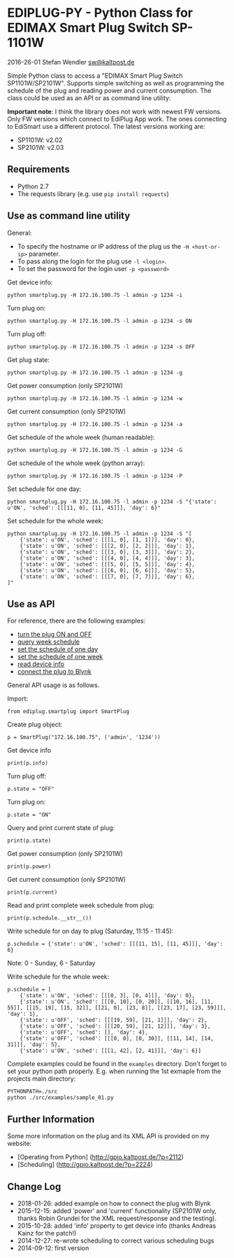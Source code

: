 EDIPLUG-PY - Python Class for EDIMAX Smart Plug Switch SP-1101W
===============================================================
2016-26-01 Stefan Wendler
sw@kaltpost.de

Simple Python class to access a "EDIMAX Smart Plug Switch SP1101W/SP2101W". Supports
simple switching as well as programming the schedule of the plug and reading power and
current consumption. The class could be used as an API or as command line utility:

__Important note__: I think the library does not work with newest FW versions.
Only FW versions which connect to EdiPlug App work. The ones connecting to EdiSmart
use a different protocol. The latest versions working are:

* SP1101W: v2.02
* SP2101W: v2.03

Requirements
------------

* Python 2.7
* The requests library (e.g. use `pip install requests`)


Use as command line utility
---------------------------

General: 

* To specify the hostname or IP address of the plug us the `-H <host-or-ip>` parameter. 
* To pass along the login for the plug use `-l <login>`.
* To set the password for the login user `-p <password>`

Get device info:

    python smartplug.py -H 172.16.100.75 -l admin -p 1234 -i

Turn plug on:

    python smartplug.py -H 172.16.100.75 -l admin -p 1234 -s ON

Turn plug off:

    python smartplug.py -H 172.16.100.75 -l admin -p 1234 -s OFF

Get plug state:

    python smartplug.py -H 172.16.100.75 -l admin -p 1234 -g

Get power consumption (only SP2101W)

    python smartplug.py -H 172.16.100.75 -l admin -p 1234 -w

Get current consumption (only SP2101W)

    python smartplug.py -H 172.16.100.75 -l admin -p 1234 -a

Get schedule of the whole week (human readable):

    python smartplug.py -H 172.16.100.75 -l admin -p 1234 -G

Get schedule of the whole week (python array):

    python smartplug.py -H 172.16.100.75 -l admin -p 1234 -P

Set schedule for one day:

    python smartplug.py -H 172.16.100.75 -l admin -p 1234 -S "{'state': u'ON', 'sched': [[[11, 0], [11, 45]]], 'day': 6}"

Set schedule for the whole week:

    python smartplug.py -H 172.16.100.75 -l admin -p 1234 -S "[
        {'state': u'ON', 'sched': [[[1, 0], [1, 1]]], 'day': 0},
        {'state': u'ON', 'sched': [[[2, 0], [2, 2]]], 'day': 1},
        {'state': u'ON', 'sched': [[[3, 0], [3, 3]]], 'day': 2},
        {'state': u'ON', 'sched': [[[4, 0], [4, 4]]], 'day': 3},
        {'state': u'ON', 'sched': [[[5, 0], [5, 5]]], 'day': 4},
        {'state': u'ON', 'sched': [[[6, 0], [6, 6]]], 'day': 5},
        {'state': u'ON', 'sched': [[[7, 0], [7, 7]]], 'day': 6},
    ]"


Use as API
----------

For reference, there are the following examples:

* [turn the plug ON and OFF](https://github.com/wendlers/ediplug-py/blob/master/src/examples/sample_01.py)
* [query week schedule](https://github.com/wendlers/ediplug-py/blob/master/src/examples/sample_02.py)
* [set the schedule of one day](https://github.com/wendlers/ediplug-py/blob/master/src/examples/sample_03.py)
* [set the schedule of one week](https://github.com/wendlers/ediplug-py/blob/master/src/examples/sample_04.py)
* [read device info](https://github.com/wendlers/ediplug-py/blob/master/src/examples/sample_05.py)
* [connect the plug to Blynk](https://github.com/wendlers/ediplug-py/blob/master/src/examples/sample_06.py)

General API usage is as follows.

Import: 

    from ediplug.smartplug import SmartPlug
    
Create plug object: 

    p = SmartPlug("172.16.100.75", ('admin', '1234'))

Get device info
 
    print(p.info)

Turn plug off: 

    p.state = "OFF"

Turn plug on:

    p.state = "ON"

Query and print current state of plug:

    print(p.state)

Get power consumption (only SP2101W)

    print(p.power)

Get current consumption (only SP2101W)

    print(p.current)

Read and print complete week schedule from plug:

    print(p.schedule.__str__())

Write schedule for on day to plug (Saturday, 11:15 - 11:45):

    p.schedule = {'state': u'ON', 'sched': [[[11, 15], [11, 45]]], 'day': 6}

Note: 0 - Sunday, 6 - Saturday

Write schedule for the whole week:

    p.schedule = [
        {'state': u'ON', 'sched': [[[0, 3], [0, 4]]], 'day': 0},
        {'state': u'ON', 'sched': [[[0, 10], [0, 20]], [[10, 16], [11, 55]], [[15, 19], [15, 32]], [[21, 0], [23, 8]], [[23, 17], [23, 59]]], 'day': 1},
        {'state': u'OFF', 'sched': [[[19, 59], [21, 1]]], 'day': 2},
        {'state': u'OFF', 'sched': [[[20, 59], [21, 12]]], 'day': 3},
        {'state': u'OFF', 'sched': [], 'day': 4},
        {'state': u'OFF', 'sched': [[[0, 0], [0, 30]], [[11, 14], [14, 31]]], 'day': 5},
        {'state': u'ON', 'sched': [[[1, 42], [2, 41]]], 'day': 6}]


Complete examples could be found in the `examples` directory. Don't forget to set your python path properly. E.g. when
running the 1st exmaple from the projects main directory:

    PYTHONPATH=./src
    python ./src/examples/sample_01.py
    

Further Information
-------------------

Some more information on the plug and its XML API is provided on my website:

* [Operating from Python] (http://gpio.kaltpost.de/?p=2112)
* [Scheduling] (http://gpio.kaltpost.de/?p=2224)


Change Log
----------
* 2018-01-26:   added example on how to connect the plug with Blynk
* 2015-12-15:   added 'power' and 'current' functionality (SP2101W only, thanks Robin Grundei
                for the XML request/response and the testing).
* 2015-10-28:	added 'info' property to get device info (thanks Andreas Kainz for the patch!)
* 2014-12-27:	re-wrote scheduling to correct various scheduling bugs
* 2014-09-12:	first version

